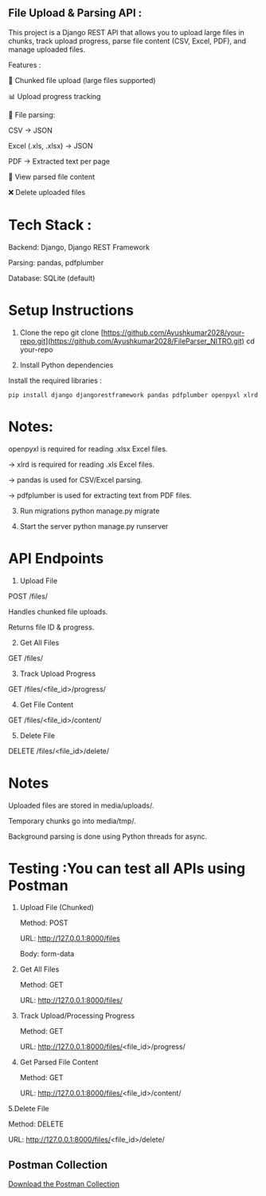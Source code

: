 ## File Upload & Parsing API :

This project is a Django REST API that allows you to upload large files in chunks, track upload progress, parse file content (CSV, Excel, PDF), and manage uploaded files.

Features :

📂 Chunked file upload (large files supported)

📊 Upload progress tracking

📝 File parsing:

CSV → JSON

Excel (.xls, .xlsx) → JSON

PDF → Extracted text per page

🔎 View parsed file content

❌ Delete uploaded files

# Tech Stack :

Backend: Django, Django REST Framework

Parsing: pandas, pdfplumber

Database: SQLite (default)


# Setup Instructions
1. Clone the repo
git clone [https://github.com/Ayushkumar2028/your-repo.git](https://github.com/Ayushkumar2028/FileParser_NITRO.git) 
cd your-repo

2. Install Python dependencies

Install the required libraries :

    pip install django djangorestframework pandas pdfplumber openpyxl xlrd

  # Notes:

   openpyxl is required for reading .xlsx Excel files.

  -> xlrd is required for reading .xls Excel files.

  -> pandas is used for CSV/Excel parsing.

  -> pdfplumber is used for extracting text from PDF files.

3. Run migrations
    python manage.py migrate

4. Start the server
python manage.py runserver


# API Endpoints
1. Upload File 

POST /files/

Handles chunked file uploads.

Returns file ID & progress.

2. Get All Files

GET /files/

3. Track Upload Progress

GET /files/<file_id>/progress/

4. Get File Content

GET /files/<file_id>/content/

5. Delete File

DELETE /files/<file_id>/delete/

# Notes

Uploaded files are stored in media/uploads/.

Temporary chunks go into media/tmp/.

Background parsing is done using Python threads for async.


# Testing :You can test all APIs using Postman
1. Upload File (Chunked)

    Method: POST

    URL: http://127.0.0.1:8000/files

    Body: form-data

2. Get All Files

    Method: GET

    URL: http://127.0.0.1:8000/files/

3. Track Upload/Processing Progress

    Method: GET

    URL: http://127.0.0.1:8000/files/<file_id>/progress/

4. Get Parsed File Content

   Method: GET

    URL: http://127.0.0.1:8000/files/<file_id>/content/

5.Delete File

   Method: DELETE

   URL: http://127.0.0.1:8000/files/<file_id>/delete/

## Postman Collection
[Download the Postman Collection](API%20documentation.postman_collection.json) 
